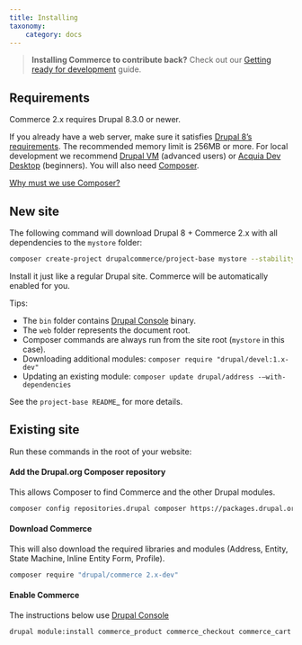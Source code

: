 ```yaml
---
title: Installing
taxonomy:
    category: docs
---
```


>    **Installing Commerce to contribute back?** Check out our [Getting ready for development](../04.contributing/01.development-environment) guide.

## Requirements

Commerce 2.x requires Drupal 8.3.0 or newer.

If you already have a web server, make sure it satisfies [Drupal 8’s requirements].
The recommended memory limit is 256MB or more. For local development we recommend
[Drupal VM] (advanced users) or [Acquia Dev Desktop] (beginners). You will also need [Composer].

[Why must we use Composer?]

## New site

The following command will download Drupal 8 + Commerce 2.x with all
dependencies to the `mystore` folder:

```bash
composer create-project drupalcommerce/project-base mystore --stability dev
```

Install it just like a regular Drupal site. Commerce will be
automatically enabled for you.

Tips:

-  The `bin` folder contains [Drupal Console] binary.
-  The `web` folder represents the document root.
-  Composer commands are always run from the site root (`mystore` in this case).
-  Downloading additional modules:   `composer require "drupal/devel:1.x-dev"`
-  Updating an existing module: `composer update drupal/address -–with-dependencies`

See the `project-base README`_ for more details.

## Existing site

Run these commands in the root of your website:

#### Add the Drupal.org Composer repository

This allows Composer to find Commerce and the other Drupal modules.

```bash
composer config repositories.drupal composer https://packages.drupal.org/8
```

#### Download Commerce

This will also download the required libraries and modules (Address, Entity, State Machine, Inline Entity Form, Profile).

```bash
composer require "drupal/commerce 2.x-dev"
```

#### Enable Commerce

The instructions below use [Drupal Console]

```bash
drupal module:install commerce_product commerce_checkout commerce_cart
```

[Drupal 8’s requirements]: https://www.drupal.org/requirements
[Drupal VM]: http://www.drupalvm.com/
[Acquia Dev Desktop]: https://www.acquia.com/products-services/dev-desktop
[Composer]: https://getcomposer.org/doc/00-intro.rst#installation-linux-unix-osx
[Why must we use Composer?]: https://bojanz.wordpress.com/2015/09/18/d8-composer-definitive-intro/
[Drupal Console]: https://drupalconsole.com
[project-base README]: https://github.com/drupalcommerce/project-base/blob/8.x/README.md

